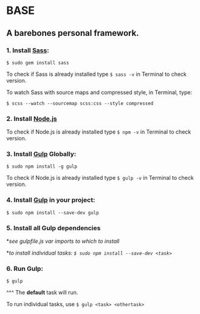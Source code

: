 # BASE

## A barebones personal framework.

### 1. Install [Sass](http://sass-lang.com/):

```
$ sudo gem install sass
```

To check if Sass is already installed type `$ sass -v` in Terminal to check version.

To watch Sass with source maps and compressed style, in Terminal, type:

```
$ scss --watch --sourcemap scss:css --style compressed
```

### 2. Install [Node.js](http://nodejs.org/download/)

To check if Node.js is already installed type `$ npm -v` in Terminal to check version.

### 3. Install [Gulp](http://gulpjs.com/) Globally:

```
$ sudo npm install -g gulp
```

To check if Node.js is already installed type `$ gulp -v` in Terminal to check version.

### 4. Install [Gulp](http://gulpjs.com/) in your project:
```
$ sudo npm install --save-dev gulp
```

### 5. Install all Gulp dependencies

**see gulpfile.js var imports to which to install*

**to install individual tasks: `$ sudo npm install --save-dev <task>`*

### 6. Run Gulp:
```
$ gulp
```

^^^ The **default** task will run.

To run individual tasks, use `$ gulp <task> <othertask>`